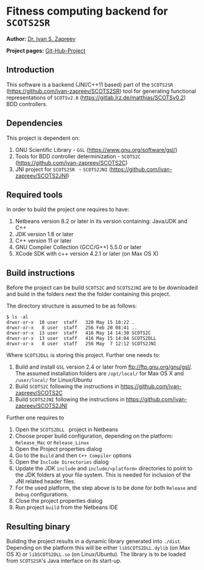 # **Fitness computing backend for `SCOTS2SR`**

**Author:** [Dr. Ivan S. Zapreev](https://nl.linkedin.com/in/zapreevis)

**Project pages:** [Git-Hub-Project](https://github.com/ivan-zapreev/SCOTS2DLL)

## **Introduction**

This software is a backend (JNI/C++11 based) part of the `SCOTS2SR` (<https://github.com/ivan-zapreev/SCOTS2SR>) tool for generating functional representations of `SCOTSv2.0` (<https://gitlab.lrz.de/matthias/SCOTSv0.2>) BDD controllers.

## **Dependencies**

This project is dependent on:

1. GNU Scientific Library - `GSL` (<https://www.gnu.org/software/gsl/>)
2. Tools for BDD controller determinization - `SCOTS2C` (<https://github.com/ivan-zapreev/SCOTS2C>)
3. JNI project for `SCOTS2SR ` - `SCOTS2JNI` (<https://github.com/ivan-zapreev/SCOTS2JNI>)

## **Required tools**

In order to build the project one requires to have:

1. Netbeans version 8.2 or later in its version containing: Java/JDK and C++
2. JDK version 1.8 or later
3. C++ version 11 or later
3. GNU Compiler Collection (GCC/G++) 5.5.0 or later
4. XCode SDK with c++ version 4.2.1 or later (on Max OS X)

## **Build instructions**

Before the project can be build `SCOTS2C` and `SCOTS2JNI` are to be downloaded and build in the folders next the the folder containing this project.

The directory structure is assumed to be as follows:

```
$ ls -al
drwxr-xr-x  10 user  staff   320 May 15 10:22 .
drwxr-xr-x   8 user  staff   256 Feb 20 08:41 ..
drwxr-xr-x  13 user  staff   416 May 14 14:30 SCOTS2C
drwxr-xr-x  13 user  staff   416 May 15 14:04 SCOTS2DLL
drwxr-xr-x   8 user  staff   256 May  7 12:12 SCOTS2JNI
```
Where `SCOTS2DLL` is storing this project. Further one needs to:

1. Build and install `GSL` version 2.4 or later from <ftp://ftp.gnu.org/gnu/gsl/>. The assumed installation folders are `/opt/local/` for Max OS X and `/user/local/` for Linux/Ubuntu
2. Build `SCOTS2C` following the instructions in <https://github.com/ivan-zapreev/SCOTS2C>
3. Build `SCOTS2JNI` following the instructions in <https://github.com/ivan-zapreev/SCOTS2JNI>

Further one requires to

1. Open the `SCOTS2DLL ` project in Netbeans
2. Choose proper build configuration, depending on the platform: `Release_Mac` or `Release_Linux`
3. Open the Project properties dialog
4. Go to the `Build` and then `C++ Compiler` options
5. Open the `Include Directories` dialog
6. Update the JDK `include` and `include/<platform>` directories to point to the JDK folders at your file system. This is needed for inclusion of the JNI related header files.
7. For the used platform, the step above is to be done for both `Release` and `Debug` configurations.
8. Close the project properties dialog
3. Run project `build` from the Netbeans IDE

## **Resulting binary**

Building the project results in a dynamic library generated into `./dist`. Depending on the platform this will be either `libSCOTS2DLL.dylib` (on Max OS X) or `libSCOTS2DLL.so` (on Linux/Ubuntu). The library is to be loaded from `SCOTS2SR`'s Java interface on its start-up.
